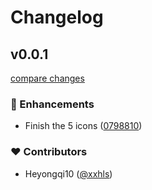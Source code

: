 # Changelog


## v0.0.1

[compare changes](https://github.com/holyfata-circles/icon-park/compare/v0.0.1-alpha2...v0.0.1)

### 🚀 Enhancements

- Finish the 5 icons ([0798810](https://github.com/holyfata-circles/icon-park/commit/0798810))

### ❤️ Contributors

- Heyongqi10 ([@xxhls](https://github.com/xxhls))

